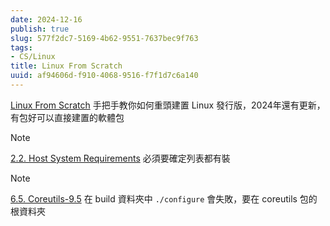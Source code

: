 ```yaml
---
date: 2024-12-16
publish: true
slug: 577f2dc7-5169-4b62-9551-7637bec9f763
tags:
- CS/Linux
title: Linux From Scratch
uuid: af94606d-f910-4068-9516-f7f1d7c6a140
---
```

[Linux From Scratch](https://www.linuxfromscratch.org/lfs/view/systemd)
手把手教你如何重頭建置 Linux 發行版，2024年還有更新，有包好可以直接建置的軟體包

> [!Note]
> [2.2. Host System Requirements](https://www.linuxfromscratch.org/lfs/view/systemd/chapter02/hostreqs.html) 必須要確定列表都有裝



> [!Note]
> [6.5. Coreutils-9.5](https://www.linuxfromscratch.org/lfs/view/systemd/chapter06/coreutils.html) 在 build 資料夾中 `./configure` 會失敗，要在 coreutils 包的根資料夾
